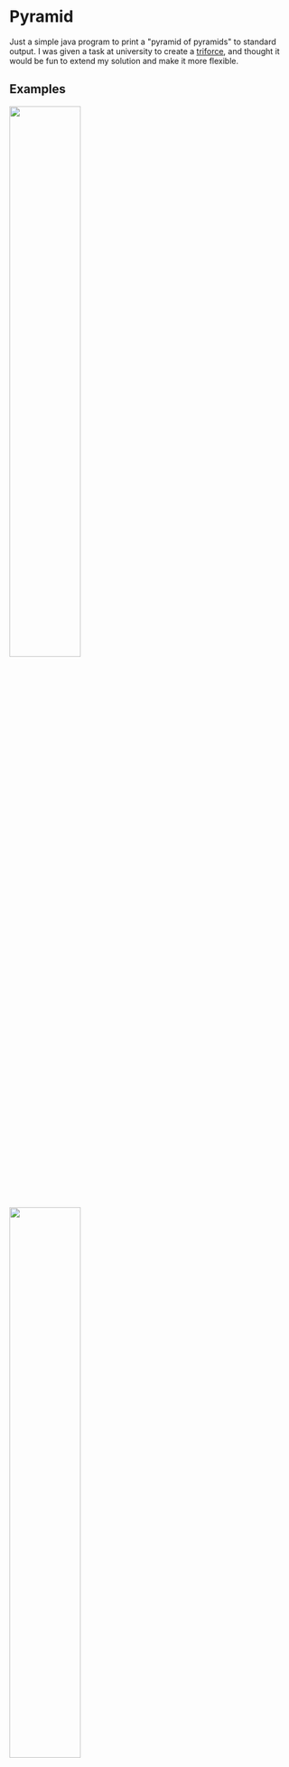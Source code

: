 # Pyramid

Just a simple java program to print a "pyramid of pyramids" to standard output. 
I was given a task at university to create a [triforce](https://upload.wikimedia.org/wikipedia/commons/c/c8/Triforce_free.png), 
and thought it would be fun to extend my solution and make it more flexible.

## Examples

<img src="https://i.imgur.com/aqMrXnq.png" width="50%" />
<img src="https://i.imgur.com/l5HgLUy.png" width="50%"/>
<br />
<img src="https://i.imgur.com/eM7gHbr.png" width="50%" />
